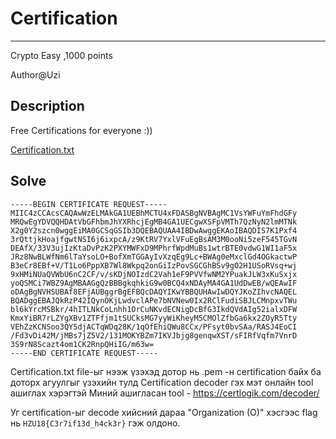 # Certification
***
Crypto
Easy 
,1000 points

Author@Uzi

## Description
Free Certifications for everyone :))

<a href="Cryptography/Certification/Certification.txt">Certification.txt</a>
## Solve
```
-----BEGIN CERTIFICATE REQUEST-----
MIIC4zCCAcsCAQAwWzELMAkGA1UEBhMCTU4xFDASBgNVBAgMC1VsYWFuYmFhdGFy
MRQwEgYDVQQHDAtVbGFhbmJhYXRhcjEgMB4GA1UECgwXSFpVMTh7QzNyN2lmMTNk
X2g0Y2szcn0wggEiMA0GCSqGSIb3DQEBAQUAA4IBDwAwggEKAoIBAQDIS7K1Pxf4
3rQttjkHoajfgwtNSI6j6ixpcA/z9KtRV7YxlVFuEgBsAM3M0ooNi5zeF545TGvN
DEAfX/33V3ujIzKtaDvPzK2PXYMWFxD9MPhrfWpdMuBs1wtrBTE0vdwG1WI1aF5x
JRz8NwBLWfNm6lTaYsoLO+BofXmTGGAyIvXzqEg9Lc+BWAg0eMxclGd4OGkactwP
B3eCr8EBf+V/T1Lo6PppXB7Wl8Wkpq2onGiIzPovSGCGhBSv9gO2H1USoRVsq+wj
9xHMiNUaQVWbU6nC2CF/v/sKDjNOIzdC2Vah1eF9PVVfwNM2YPuakJLW3xKuSxjx
yoQSMCi7WBZ9AgMBAAGgQzBBBgkqhkiG9w0BCQ4xNDAyMA4GA1UdDwEB/wQEAwIF
oDAgBgNVHSUBAf8EFjAUBggrBgEFBQcDAQYIKwYBBQUHAwIwDQYJKoZIhvcNAQEL
BQADggEBAJQkRzP42IQynOKjLwdvclAPe7bNVNew0Ix2RClFudiSBJLCMnpxvTWu
bl6kYrcMSBkr/4hITLNkCoLnhh1OrCuNKvdECNigDcBfG3IkdQVdAIg52ialxDFW
KmxYiBR7rLZYgXBv1ZTFfjm1tSUCksMG7yyWiKheyM5CMOlZfbGa6kx2ZOyR5Tty
VEhZzKCNSoo3QY5djACTqWDq28K/1qOfEhiQWu8CCx/PFsyt0bvSAa/RASJ4EoCI
/Fd3vDi42M/jMBs7jZ5V2/131MOKYBZm7IKVJbjg8genqwXST/sFIRfVqfm7VnrD
3S9rN8Scazt4om1CK2RnpQHiIG/m63w=
-----END CERTIFICATE REQUEST-----
```

Certification.txt file-ыг нээж үзэхэд дотор нь .pem -н certification байх ба доторх агуулгыг үзэхийн тулд Certification decoder гэх мэт онлайн tool ашиглах хэрэгтэй 
Миний ашигласан tool - https://certlogik.com/decoder/

Уг certification-ыг decode хийсний дараа "Organization (O)" хэсгээс flag нь ```HZU18{C3r7if13d_h4ck3r}``` гэж олдоно.


